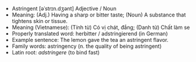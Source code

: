 - Astringent	[əˈstrɪn.dʒənt]	Adjective / Noun
- Meaning: (Adj.) Having a sharp or bitter taste; (Noun) A substance that tightens skin or tissue.
- Meaning (Vietnamese): (Tính từ) Có vị chát, đắng; (Danh từ) Chất làm se
- Properly translated word: herbitter / adstringierend (in German)
- Example sentence: The lemon gave the tea an astringent flavor.
- Family words: astringency (n. the quality of being astringent)	
- Latin root: *adstringere* (to bind fast)